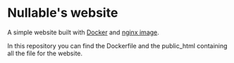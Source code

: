 # Nullable's website

A simple website built with [Docker](https://www.docker.com/) and [nginx image](https://hub.docker.com/_/nginx/).

In this repository you can find the Dockerfile and the public_html containing all the file for the website.


